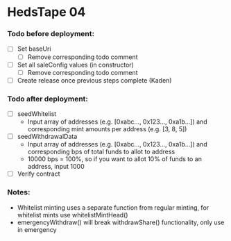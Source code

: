 # HedsTape 04

### Todo before deployment:

- [ ] Set baseUri
  - [ ] Remove corresponding todo comment
- [ ] Set all saleConfig values (in constructor)
  - [ ] Remove corresponding todo comment
- [ ] Create release once previous steps complete (Kaden)

### Todo after deployment:

- [ ] seedWhitelist
  - Input array of addresses (e.g. [0xabc..., 0x123..., 0xa1b...]) and corresponding mint amounts per address (e.g. [3, 8, 5])
- [ ] seedWithdrawalData
  - Input array of addresses (e.g. [0xabc..., 0x123..., 0xa1b...]) and corresponding bps of total funds to allot to address
  - 10000 bps = 100%, so if you want to allot 10% of funds to an address, input 1000
- [ ] Verify contract

### Notes:

- Whitelist minting uses a separate function from regular minting, for whitelist mints use whitelistMintHead()
- emergencyWithdraw() will break withdrawShare() functionality, only use in emergency
